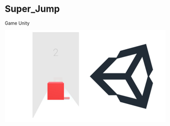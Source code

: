 # Super_Jump
 Game Unity
 
 ![photo](https://raw.githubusercontent.com/JakubJakubiak/Programing_Story/main/png/super_jump.jpg)
